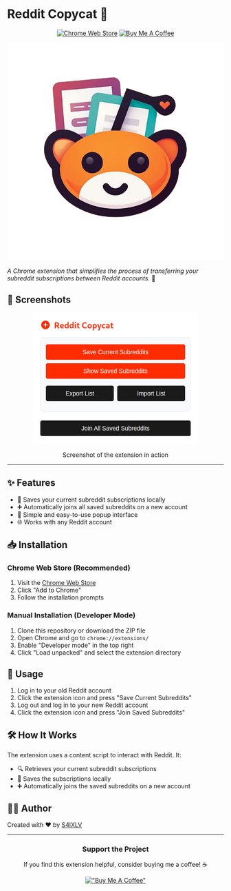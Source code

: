 # Reddit Copycat 🚀

<div align="center">

[![Chrome Web Store](https://img.shields.io/chrome-web-store/v/dlbgdjjfgmdobjcjdlohjfgmkeljeegp?style=for-the-badge&logo=google-chrome&logoColor=white&label=Chrome%20Store)](https://chromewebstore.google.com/detail/reddit-copycat/dlbgdjjfgmdobjcjdlohjfgmkeljeegp?authuser=3&hl=en)
[![Buy Me A Coffee](https://img.shields.io/badge/Buy%20Me%20A%20Coffee-support-%23FFDD00?style=for-the-badge&logo=buy-me-a-coffee&logoColor=black)](https://buymeacoffee.com/s4lxlv)

</div>

<div align="center">
  <img src="Reddit-Copycat.png" alt="App Icon" width="auto"/>
</div>

*A Chrome extension that simplifies the process of transferring your subreddit subscriptions between Reddit accounts.* 🔄

## 📸 Screenshots

<div align="center">
  <img src="social-preview.png" alt="App Image" width="auto"/>
  <p>Screenshot of the extension in action</p>
</div>

---

## ✨ Features

- 💾 Saves your current subreddit subscriptions locally
- ➕ Automatically joins all saved subreddits on a new account
- 🎨 Simple and easy-to-use popup interface
- 🌐 Works with any Reddit account

## 📥 Installation

### Chrome Web Store (Recommended)
1. Visit the [Chrome Web Store](https://chromewebstore.google.com/detail/reddit-copycat/dlbgdjjfgmdobjcjdlohjfgmkeljeegp?authuser=3&hl=en)
2. Click "Add to Chrome"
3. Follow the installation prompts

### Manual Installation (Developer Mode)
1. Clone this repository or download the ZIP file
2. Open Chrome and go to `chrome://extensions/`
3. Enable "Developer mode" in the top right
4. Click "Load unpacked" and select the extension directory

## 🚀 Usage

1. Log in to your old Reddit account
2. Click the extension icon and press "Save Current Subreddits"
3. Log out and log in to your new Reddit account
4. Click the extension icon and press "Join Saved Subreddits"

## 🛠️ How It Works

The extension uses a content script to interact with Reddit. It:
- 🔍 Retrieves your current subreddit subscriptions
- 💾 Saves the subscriptions locally
- ➕ Automatically joins the saved subreddits on a new account

## 👨‍🦱 Author

Created with ❤️ by [S4lXLV](https://github.com/S4lXLV)

---

<div align="center">

### Support the Project

If you find this extension helpful, consider buying me a coffee! ☕

[!["Buy Me A Coffee"](https://www.buymeacoffee.com/assets/img/custom_images/orange_img.png)](https://buymeacoffee.com/s4lxlv)

</div>
